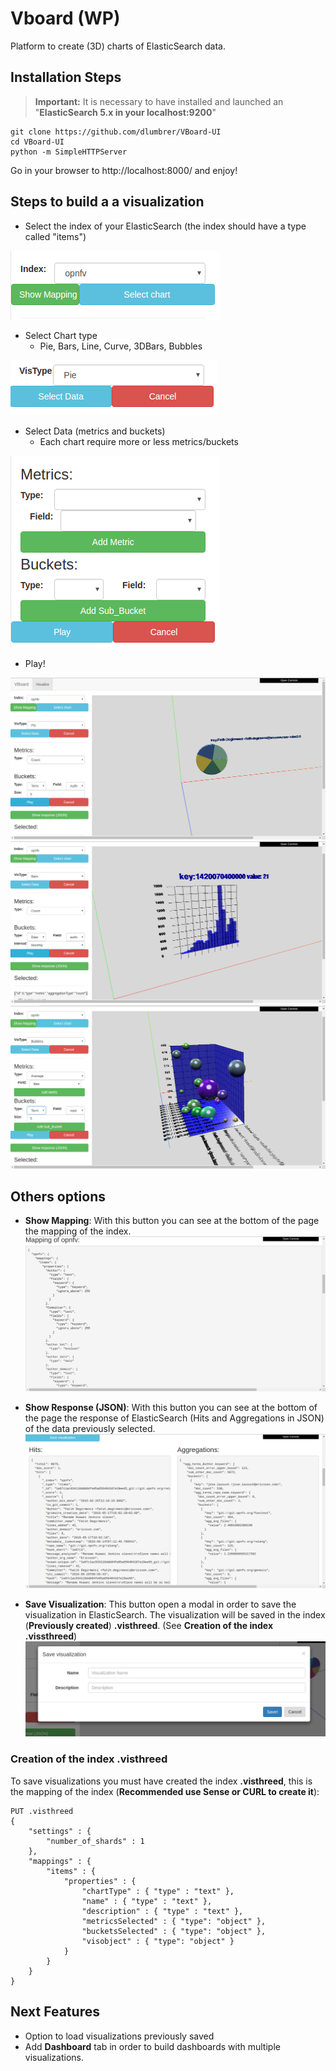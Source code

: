 # Vboard (WP)
Platform to create (3D) charts of ElasticSearch data.

## Installation Steps

> **Important:** It is necessary to have installed and launched an  "**ElasticSearch 5.x in your localhost:9200**"
```
git clone https://github.com/dlumbrer/VBoard-UI
cd VBoard-UI
python -m SimpleHTTPServer
```

Go in your browser to http://localhost:8000/ and enjoy!


## Steps to build a a visualization

* Select the index of your ElasticSearch (the index should have a type called "items")

![Screenshot](images/selectindex.png)

* Select Chart type
  * Pie, Bars, Line, Curve, 3DBars, Bubbles

![Screenshot](images/selectvistype.png)

* Select Data (metrics and buckets)
  * Each chart require more or less metrics/buckets

![Screenshot](images/selectdata.png)

* Play!

![Screenshot](images/example1.png)
![Screenshot](images/example2.png)
![Screenshot](images/example3.png)


## Others options

* **Show Mapping**: With this button you can see at the bottom of the page the mapping of the index.
![Screenshot](images/examplemapping.png)

* **Show Response (JSON)**: With this button you can see at the bottom of the page the response of ElasticSearch (Hits and Aggregations in JSON) of the data previously selected.
![Screenshot](images/exampleresponse.png)

* **Save Visualization**: This button open a modal in order to save the visualization in ElasticSearch. The visualization will be saved in the index (**Previously created**) **.visthreed**. (See __Creation of the index .vissthreed__)
![Screenshot](images/examplesave.png)


### Creation of the index .visthreed

To save visualizations you must have created the index **.visthreed**, this is the mapping of the index (__Recommended use Sense or CURL to create it__):

```
PUT .visthreed
{
    "settings" : {
        "number_of_shards" : 1
    },
    "mappings" : {
        "items" : {
            "properties" : {
                "chartType" : { "type" : "text" },
                "name" : { "type" : "text" },
                "description" : { "type" : "text" },
                "metricsSelected" : { "type": "object" },
                "bucketsSelected" : { "type": "object" },
                "visobject" : { "type": "object" }
            }
        }
    }
}
```

## Next Features

* Option to load visualizations previously saved
* Add **Dashboard** tab in order to build dashboards with multiple visualizations.
